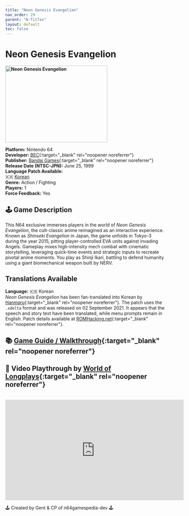 ```yaml
---
title: "Neon Genesis Evangelion"
nav_order: 29
parent: "N-Titles"
layout: default
toc: false
---
```


# Neon Genesis Evangelion

<b>
<img src="https://images.launchbox-app.com/8e68654e-c7a4-4cc9-bf7f-29561acf5517.png" alt="Neon Genesis Evangelion" width="320" height="240" />
</b>

**Platform:** Nintendo 64  
**Developer:** [BEC](https://en.wikipedia.org/wiki/B.B._Studio#Developed_by_BEC){:target="_blank" rel="noopener noreferrer"}  
**Publisher:** [Bandai Games](https://en.wikipedia.org/wiki/Bandai#Game_contents_SBU){:target="_blank" rel="noopener noreferrer"}  
**Release Date (NTSC-JPN):** June 25, 1999  
**Language Patch Available:**  
🇰🇷 [Korean](#translations-available)  
**Genre:** Action / Fighting  
**Players:** 1  
**Force Feedback:** Yes  

## 🕹️ Game Description  
This N64 exclusive immerses players in the world of *Neon Genesis Evangelion*, the cult-classic anime reimagined as an interactive experience. Known as *Shinseki Evangelion* in Japan, the game unfolds in Tokyo-3 during the year 2015, pitting player-controlled EVA units against invading Angels. Gameplay mixes high-intensity mech combat with cinematic storytelling, leveraging quick-time events and strategic inputs to recreate pivotal anime moments. You play as Shinji Ikari, battling to defend humanity using a giant biomechanical weapon built by NERV.

## Translations Available  
**Language:** 🇰🇷 Korean  
*Neon Genesis Evangelion* has been fan-translated into Korean by [Hanmaru](https://www.romhacking.net/community/2971/){:target="_blank" rel="noopener noreferrer"}. The patch uses the `.xdelta` format and was released on 02 September 2021. It appears that the speech and story text have been translated, while menu prompts remain in English. Patch details available at [ROMHacking.net](https://www.romhacking.net/translations/6260/){:target="_blank" rel="noopener noreferrer"}.

## 📚 [Game Guide / Walkthrough](https://gamefaqs.gamespot.com/n64/198127-neon-genesis-evangelion/faqs/3652){:target="_blank" rel="noopener noreferrer"}

## 🎥 Video Playthrough by [World of Longplays](https://www.youtube.com/recordedamigagames){:target="_blank" rel="noopener noreferrer"}  
<br />  
<iframe width="560" height="315" src="https://www.youtube.com/embed/VUAE-VGvcsw" title="Neon Genesis Evangelion Longplay" frameborder="0" allowfullscreen></iframe>

🕹️ Created by Gent & CP of n64gamespedia-dev 🕹️  
<!-- Vault Format: n64gamespedia-dev -->  
<!-- Protocol Source: _vault-specs/format-protocol.md -->
